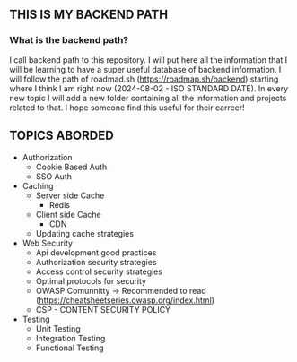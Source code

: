 ## THIS IS MY BACKEND PATH

### What is the backend path?
I call backend path to this repository. I will put here all the information that I will be learning to have a super useful database of backend information. I will follow the path of roadmad.sh (https://roadmap.sh/backend) starting where I think I am right now (2024-08-02 - ISO STANDARD DATE). In every new topic I will add a new folder containing all the information and projects related to that.
  I hope someone find this useful for their carreer!

## TOPICS ABORDED
- Authorization
  * Cookie Based Auth
  * SSO Auth
- Caching
  * Server side Cache
    * Redis
  * Client side Cache
    - CDN 
  * Updating cache strategies
- Web Security
  * Api development good practices
  * Authorization security strategies
  * Access control security strategies
  * Optimal protocols for security
  * OWASP Comunnitty -> Recommended to read (https://cheatsheetseries.owasp.org/index.html)
  * CSP - CONTENT SECURITY POLICY
- Testing
  * Unit Testing
  * Integration Testing
  * Functional Testing